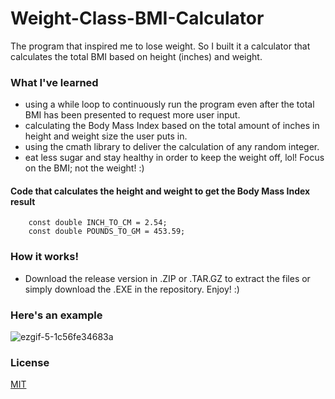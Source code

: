 # Weight-Class-BMI-Calculator
The program that inspired me to lose weight. So I built it a calculator that calculates the total BMI based on height (inches) and weight.

### What I've learned
- using a while loop to continuously run the program even after the total BMI has been presented to request more user input.
- calculating the Body Mass Index based on the total amount of inches in height and weight size the user puts in.
- using the cmath library to deliver the calculation of any random integer.
- eat less sugar and stay healthy in order to keep the weight off, lol! Focus on the BMI; not the weight! :)

#### Code that calculates the height and weight to get the Body Mass Index result

```C+
  	const double INCH_TO_CM = 2.54;
	const double POUNDS_TO_GM = 453.59;
```

### How it works!
- Download the release version in .ZIP or .TAR.GZ to extract the files or simply download the .EXE in the repository. Enjoy! :)

### Here's an example
![ezgif-5-1c56fe34683a](https://user-images.githubusercontent.com/36749450/93844223-76516480-fc6a-11ea-886c-c710c466c67d.gif)

### License
[MIT](https://choosealicense.com/licenses/mit/)

